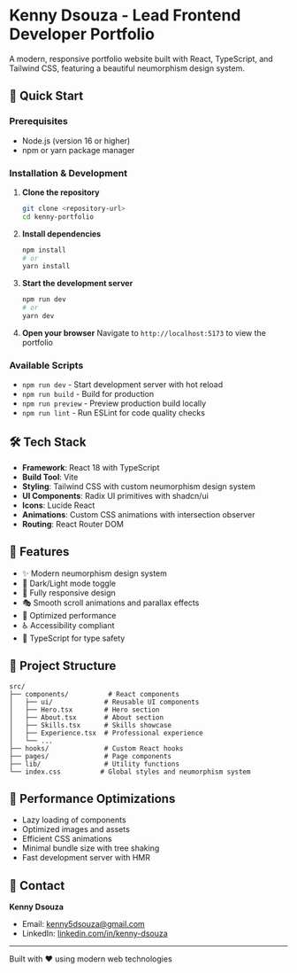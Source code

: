 
# Kenny Dsouza - Lead Frontend Developer Portfolio

A modern, responsive portfolio website built with React, TypeScript, and Tailwind CSS, featuring a beautiful neumorphism design system.

## 🚀 Quick Start

### Prerequisites

- Node.js (version 16 or higher)
- npm or yarn package manager

### Installation & Development

1. **Clone the repository**
   ```bash
   git clone <repository-url>
   cd kenny-portfolio
   ```

2. **Install dependencies**
   ```bash
   npm install
   # or
   yarn install
   ```

3. **Start the development server**
   ```bash
   npm run dev
   # or
   yarn dev
   ```

4. **Open your browser**
   Navigate to `http://localhost:5173` to view the portfolio

### Available Scripts

- `npm run dev` - Start development server with hot reload
- `npm run build` - Build for production
- `npm run preview` - Preview production build locally
- `npm run lint` - Run ESLint for code quality checks

## 🛠️ Tech Stack

- **Framework**: React 18 with TypeScript
- **Build Tool**: Vite
- **Styling**: Tailwind CSS with custom neumorphism design system
- **UI Components**: Radix UI primitives with shadcn/ui
- **Icons**: Lucide React
- **Animations**: Custom CSS animations with intersection observer
- **Routing**: React Router DOM

## 🎨 Features

- ✨ Modern neumorphism design system
- 🌙 Dark/Light mode toggle
- 📱 Fully responsive design
- 🎭 Smooth scroll animations and parallax effects
- 🚀 Optimized performance
- ♿ Accessibility compliant
- 🔧 TypeScript for type safety

## 📂 Project Structure

```
src/
├── components/          # React components
│   ├── ui/             # Reusable UI components
│   ├── Hero.tsx        # Hero section
│   ├── About.tsx       # About section
│   ├── Skills.tsx      # Skills showcase
│   ├── Experience.tsx  # Professional experience
│   └── ...
├── hooks/              # Custom React hooks
├── pages/              # Page components
├── lib/                # Utility functions
└── index.css          # Global styles and neumorphism system
```

## 🎯 Performance Optimizations

- Lazy loading of components
- Optimized images and assets
- Efficient CSS animations
- Minimal bundle size with tree shaking
- Fast development server with HMR

## 📧 Contact

**Kenny Dsouza**
- Email: kenny5dsouza@gmail.com
- LinkedIn: [linkedin.com/in/kenny-dsouza](https://www.linkedin.com/in/kenny-dsouza/)

---

Built with ❤️ using modern web technologies
